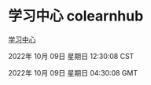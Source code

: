 # 学习中心 colearnhub
[学习中心](http://27.19.33.125:56308/colearnhub/)

2022年 10月 09日 星期日 12:30:08 CST

2022年 10月 09日 星期日 04:30:08 GMT
